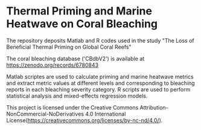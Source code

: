 # Thermal Priming and Marine Heatwave on Coral Bleaching
The repository deposits Matlab and R codes used in the study "The Loss of Beneficial Thermal Priming on Global Coral Reefs"

The coral bleaching database ('CBdbV2') is available at https://zenodo.org/records/6780843

Matlab scriptes are used to calculate priming and marine heatwave metrics and extract metric values at different levels and corresponding to bleaching reports in each bleaching severity category. R scripts are used to perform statistical analysis and mixed-effects regression models.

This project is licensed under the Creative Commons Attribution-NonCommercial-NoDerivatives 4.0 International License(https://creativecommons.org/licenses/by-nc-nd/4.0/).
